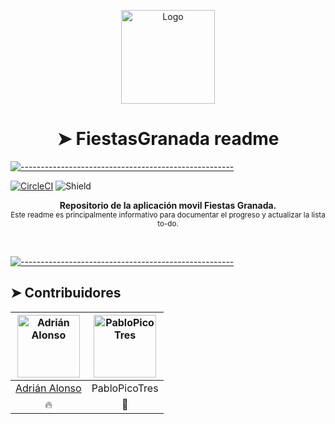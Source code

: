<p align="center">
  <img src="https://i.imgur.com/GkKWDtk.png" alt="Logo" width="150" height="150" />
</p>
<h1 align="center">➤ FiestasGranada readme</h1>

[![-----------------------------------------------------](https://raw.githubusercontent.com/andreasbm/readme/master/assets/lines/aqua.png)](#contributors)

<p align="center">
  
[![CircleCI](https://circleci.com/gh/AdrianArtimez/FiestasGranada.svg?style=shield&circle-token=c4addf0b000df92e4673daed8203d198db94a0d3)](https://app.circleci.com/pipelines/github/AdrianArtimez/FiestasGranada/11/workflows/10867527-287f-4cbc-b4a9-04013a970457/jobs/15)
![Shield](https://img.shields.io/endpoint?color=red&label=Version&url=https%3A%2F%2Fpastebin.com%2Fraw%2FPv7VMx1r)  

</p>

<p align="center">
  <b>Repositorio de la aplicación movil Fiestas Granada.</b></br>
  <sub>Este readme es principalmente informativo para documentar el progreso y actualizar la lista to-do.<sub>
<sub>
</p>

<br />


[![-----------------------------------------------------](https://raw.githubusercontent.com/andreasbm/readme/master/assets/lines/aqua.png)](#contributors)

## ➤ Contribuidores
	

| [<img alt="Adrián Alonso" src="https://avatars2.githubusercontent.com/u/6146371?s=460&u=1c80141b17949434112ab16c8bb853849ae79199&v=4" width="100">](https://twitter.com/arhlexwow) | <img alt="PabloPicoTres" src="https://avatars0.githubusercontent.com/u/62216894?s=460&u=33a2d9438b550a71515dbbd2c71d5a311eb5dc7f&v=4" width="100"> |
|:--------------------------------------------------:|:--------------------------------------------------:|
| [Adrián Alonso](https://twitter.com/arhlexwow) | PabloPicoTres |
| 🔥                                               |  🚗                                                |

